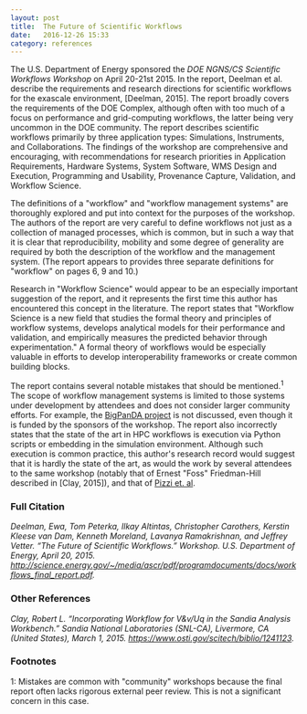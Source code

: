 ```yaml
---
layout: post
title:  The Future of Scientific Workflows
date:   2016-12-26 15:33
category: references
---
```


The U.S. Department of Energy sponsored the _DOE NGNS/CS Scientific Workflows 
Workshop_ on April 20-21st 2015. In the report, Deelman et al. describe the
requirements and research directions for scientific workflows for the exascale
environment, [Deelman, 2015]. The report broadly covers the requirements of the
DOE Complex, although often with too much of a focus on performance and 
grid-computing workflows, the latter being very uncommon in the DOE community.
The report describes scientific workflows primarily by three application types:
Simulations, Instruments, and Collaborations. The findings of the workshop are
comprehensive and encouraging, with recommendations for research priorities in
Application Requirements, Hardware Systems, System Software, WMS Design and 
Execution, Programming and Usability, Provenance Capture, Validation, and 
Workflow Science. 

The definitions of a "workflow" and "workflow management systems" are 
thoroughly explored and put into context for the purposes of the workshop. The
authors of the report are very careful to define workflows not just as a 
collection of managed processes, which is common, but in such a way that it is
clear that reproducibility, mobility and some degree of generality are 
required by both the description of the workflow and the management system.
(The report appears to provides three separate definitions for "workflow" on 
pages 6, 9 and 10.)

Research in "Workflow Science" would appear to be an especially important
suggestion of the report, and it represents the first time this author has
encountered this concept in the literature. The report states that "Workflow
Science is a new field that studies the formal theory and principles of 
workflow systems, develops analytical models for their performance and 
validation, and empirically measures the predicted behavior through
experimentation." A formal theory of workflows would be especially valuable
in efforts to develop interoperability frameworks or create common building
blocks.

The report contains several notable mistakes that should be mentioned.<sup>1</sup> 
The scope of workflow management systems is limited to those systems under 
development by attendees and does not consider larger community efforts. For 
example, the [BigPanDA project](http://news.pandawms.org/bigpanda.html) is not 
discussed, even though it is funded by the sponsors of the workshop. The report 
also incorrectly states that the state of the art in HPC workflows is execution 
via Python scripts or embedding in the simulation environment. Although such 
execution is common practice, this author's research record would suggest that 
it is hardly the state of the art, as would the work by several attendees to 
the same workshop (notably that of Ernest "Foss" Friedman-Hill described in 
\[Clay, 2015]), and that of 
[Pizzi et. al](2016-12-26-pizzi-aiida-2015.markdown).

### Full Citation
*Deelman, Ewa, Tom Peterka, Ilkay Altintas, Christopher Carothers, Kerstin Kleese van Dam, Kenneth Moreland, Lavanya Ramakrishnan, and Jeffrey Vetter. “The Future of Scientific Workflows.” Workshop. U.S. Department of Energy, April 20, 2015. http://science.energy.gov/~/media/ascr/pdf/programdocuments/docs/workflows_final_report.pdf.*

### Other References
*Clay, Robert L. “Incorporating Workflow for V&v/Uq in the Sandia Analysis Workbench.” Sandia National Laboratories (SNL-CA), Livermore, CA (United States), March 1, 2015. https://www.osti.gov/scitech/biblio/1241123.*

### Footnotes
1: Mistakes are common with "community" workshops because the final
report often lacks rigorous external peer review. This is not a significant
concern in this case. 



